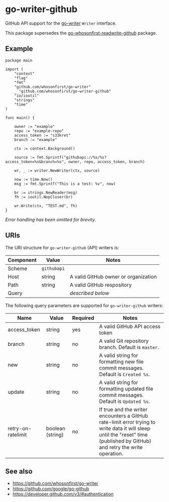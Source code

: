 # go-writer-github

GitHub API support for the [go-writer](https://github.com/whosonfirst/go-writer) `Writer` interface.

This package supersedes the [go-whosonfirst-readwrite-github](https://github.com/whosonfirst/go-whosonfirst-readwrite-github) package.

## Example

```
package main

import (
	"context"
	"flag"
	"fmt"	
	"github.com/whosonfirst/go-writer"
	_ "github.com/whosonfirst/go-writer-github"		
	"io/ioutil"
	"strings"
	"time"
)

func main() {

	owner := "example"
	repo := "example-repo"
	access_token := "s33kret"
	branch := "example"

	ctx := context.Background()
	
	source := fmt.Sprintf("githubapi://%s/%s?access_token=%s&branch=%s", owner, repo, access_token, branch)
			
	wr, _ := writer.NewWriter(ctx, source)

	now := time.Now()
	msg := fmt.Sprintf("This is a test: %v", now)
	
	br := strings.NewReader(msg)
	fh := ioutil.NopCloser(br)

	wr.Write(ctx, "TEST.md", fh)
}
```

_Error handling has been omitted for brevity._

## URIs

The URI structure for `go-writer-github` (API) writers is:

| Component | Value | Notes |
| --- | --- | --- |
| Scheme | `githubapi` | |
| Host | string | A valid GitHub owner or organization |
| Path | string | A valid GitHub respository |
| Query | | _described below_ |

The following query parameters are supported for `go-writer-github` writers:

| Name | Value | Required | Notes |
| --- | --- | --- | --- |
| access_token | string | yes | A valid GitHub API access token |
| branch | string | no | A valid Git repository branch. Default is `master`. |
| new | string | no | A valid string for formatting new file commit messages. Default is `Created %s`. |
| update | string | no | A valid string for formatting updated file commit messages. Default is `Updated %s`. |
| retry-on-ratelimit | boolean (string) | no | If true and the writer encounters a GitHub rate-limit error trying to write data it will sleep until the "reset" time (published by GitHub) and retry the write operation. | 

## See also

* https://github.com/whosonfirst/go-writer
* https://github.com/google/go-github
* https://developer.github.com/v3/#authentication